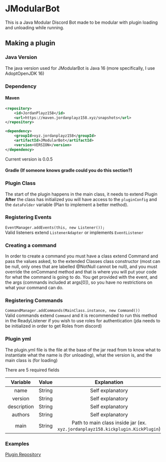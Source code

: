 # JModularBot
This is a Java Modular Discord Bot made to be modular with plugin loading and unloading while running.


## Making a plugin

### Java Version
The java version used for JModularBot is Java 16 (more specifically, I use AdoptOpenJDK 16)


### Dependency

#### Maven
```xml
<repository>
    <id>JordanPlayz158</id>
    <url>https://maven.jordanplayz158.xyz/snapshots</url>
</repository>

<dependency>
    <groupId>xyz.jordanplayz158</groupId>
    <artifactId>JModularBot</artifactId>
    <version>VERSION</version>
</dependency>
```
Current version is 0.0.5

#### Gradle (If someone knows gradle could you do this section?)


### Plugin Class
The start of the plugin happens in the main class, it needs to extend Plugin <br>
**After** the class has initialized you will have access to the `pluginConfig` and the `dataFolder` variable (Plan to implement a better method).


### Registering Events
`EventManager.addEvents(this, new Listener());` <br>
Valid listeners extend `ListenerAdapter` or implements `EventListener`


### Creating a command
In order to create a command you must have a class extend Command and pass the values asked, to the extended Classes class constructor (most can be null, only ones that are labelled @NotNull cannot be null), and you must override the onCommand method and that is where you will put your code for what the command is going to do. You get provided with the event, and the args (commands included at args[0]), so you have no restrictions on what your command can do.


### Registering Commands
`CommandManager.addCommands(MainClass.instance, new Command())` <br>
Valid commands extend `Command` and it is recommended to run this method in the ReadyListener if you wish to use roles for authentication (jda needs to be initialized in order to get Roles from discord)


### Plugin yml
The plugin.yml file is the file at the base of the jar read from to know what to instantiate what the name is (for unloading), what the version is, and the main class is (for loading)

There are 5 required fields

| Variable    | Value  | Explanation |
|:-----------:|:------:|:-----------:|
| name        | String | Self explanatory
| version     | String | Self explanatory
| description | String | Self explanatory
| authors     | String | Self explanatory
| main        | String | Path to main class inside jar (ex. `xyz.jordanplayz158.kickplugin.KickPlugin`)


### Examples
[Plugin Repository](https://github.com/JordanPlayz158/JModularBot-Plugins/)